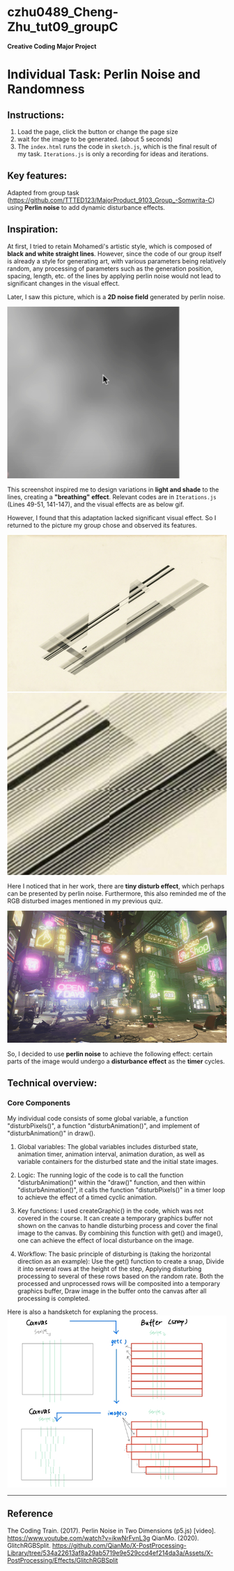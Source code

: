  # czhu0489_Cheng-Zhu_tut09_groupC
 **Creative Coding Major Project**
# Individual Task: Perlin Noise and Randomness

## Instructions:
1. Load the page, click the button or change the page size
2. wait for the image to be generated. (about 5 seconds)
3. The `index.html` runs the code in `sketch.js`, which is the final result of my task. `Iterations.js` is only a recording for ideas and iterations.

## Key features:
Adapted from group task (https://github.com/TTTED123/MajorProduct_9103_Group_-Somwrita-C) using **Perlin noise** to add dynamic disturbance effects.

## Inspiration:
At first, I tried to retain Mohamedi's artistic style, which is composed of **black and white straight lines**. However, since the code of our group itself is already a style for generating art, with various parameters being relatively random, any processing of parameters such as the generation position, spacing, length, etc. of the lines by applying perlin noise would not lead to significant changes in the visual effect. 

Later, I saw this picture, which is a **2D noise field** generated by perlin noise.

![Perlin noise in two dimension. (The Coding Train, 2017)](images/2d%20perlin%20noise.png)

This screenshot inspired me to design variations in **light and shade** to the lines, creating a **"breathing" effect**. Relevant codes are in `Iterations.js` (Lines 49-51, 141-147), and the visual effects are as below gif.

However, I found that this adaptation lacked significant visual effect. So I returned to the picture my group chose and observed its features. 

![Nasreen Mohamedi untitled-1](images/Nasreen%20Mohamedi%20untitled-1.jpg)
![Disturb effect](images/disturb.png)

Here I noticed that in her work, there are **tiny disturb effect**, which perhaps can be presented by perlin noise. 
Furthermore, this also reminded me of the RGB disturbed images mentioned in my previous quiz. 

![RGB glitch (QianMo, 2020)](images/GlitchRGBSplit.gif)

So, I decided to use **perlin noise** to achieve the following effect: certain parts of the image would undergo a **disturbance effect** as the **timer** cycles.

## Technical overview:
### Core Components
My individual code consists of some global variable, a function "disturbPixels()", a function "disturbAnimation()", and implement of "disturbAnimation()" in draw().

1. Global variables:
The global variables includes disturbed state, animation timer, animation interval, animation duration, as well as variable containers for the disturbed state and the initial state images.

2. Logic:
The running logic of the code is to call the function "disturbAnimation()" within the "draw()" function, and then within "disturbAnimation()", it calls the function "disturbPixels()" in a timer loop to achieve the effect of a timed cyclic animation.

3. Key functions:
I used createGraphic() in the code, which was not covered in the course. It can create a temporary graphics buffer not shown on the canvas to handle disturbing process and cover the final image to the canvas. By combining this function with get() and image(), one can achieve the effect of local disturbance on the image.

4. Workflow:
The basic principle of disturbing is (taking the horizontal direction as an example):
 Use the get() function to create a snap, 
 Divide it into several rows at the height of the step, 
 Applying disturbing processing to several of these rows based on the random rate. 
 Both the processed and unprocessed rows will be composited into a temporary graphics buffer, 
 Draw image in the buffer onto the canvas after all processing is completed.

Here is also a handsketch for explaning the process.
![Handsketch](images/code.png)

---

## Reference
The Coding Train. (2017). Perlin Noise in Two Dimensions (p5.js) [video]. https://www.youtube.com/watch?v=ikwNrFvnL3g
QianMo. (2020). GlitchRGBSplit. https://github.com/QianMo/X-PostProcessing-Library/tree/534a22613af8a29ab5719e9e529ccd4ef214da3a/Assets/X-PostProcessing/Effects/GlitchRGBSplit